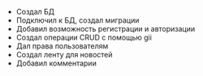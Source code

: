 - Создал БД
- Подключил к БД, создал миграции
- Добавил возможность регистрации и авторизации
- Создал операции CRUD с помощью gii
- Дал права пользователям
- Создал ленту для новостей
- Добавил комментарии 
